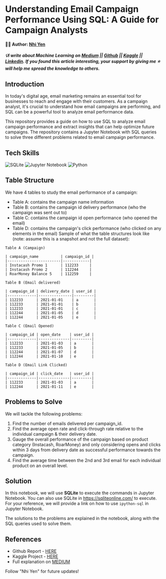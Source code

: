 # Understanding Email Campaign Performance Using SQL: A Guide for Campaign Analysts

#### 🧑‍🏫 Author: [Nhi Yen](https://www.linkedin.com/in/yennhi95zz/)
##### 💡I write about Machine Learning on [Medium](https://medium.com/@yennhi95zz) || [Github](https://github.com/yennhi95zz) || [Kaggle](https://www.kaggle.com/nhiyen/code) || [Linkedin](https://www.linkedin.com/in/yennhi95zz/). If you found this article interesting, your support by giving me ⭐ will help me spread the knowledge to others.

## Introduction

In today's digital age, email marketing remains an essential tool for businesses to reach and engage with their customers. As a campaign analyst, it's crucial to understand how email campaigns are performing, and SQL can be a powerful tool to analyze email performance data.

This repository provides a guide on how to use SQL to analyze email campaign performance and extract insights that can help optimize future campaigns. The repository contains a Jupyter Notebook with SQL queries to solve three different problems related to email campaign performance.

## Tech Skills

![SQLite](https://img.shields.io/badge/SQLite-%2307405e.svg?style=plastic&logo=sqlite&logoColor=white)
![Jupyter Notebook](https://img.shields.io/badge/Jupyter%20Notebook-%23F37626.svg?style=plastic&logo=jupyter&logoColor=white)
![Python](https://img.shields.io/badge/Python-%233776AB.svg?style=plastic&logo=python&logoColor=white)

## Table Structure
We have 4 tables to study the email performance of a campaign:

- Table A: contains the campaign name information
- Table B: contains the campaign id delivery performance (who the campaign was sent out to)
- Table C: contains the campaign id open performance (who opened the email)
- Table D: contains the campaign's click performance (who clicked on any elements in the email)
Sample of what the table structures look like (note: assume this is a snapshot and not the full dataset):

```
Table A (Campaign)

| campaign_name          | campaign_id |
|------------------------|------------|
| Instacash Promo 1      | 112233     |
| Instacash Promo 2      | 112244     |
| RoarMoney Balance 5    | 112259     |

Table B (Email delivered)

| campaign_id | delivery_date | user_id |
|-------------|---------------|---------|
| 112233      | 2021-01-01    | a       |
| 112233      | 2021-01-01    | b       |
| 112233      | 2021-01-01    | c       |
| 112244      | 2021-01-05    | d       |
| 112244      | 2021-01-05    | e       |

Table C (Email Opened)

| campaign_id | open_date    | user_id |
|-------------|--------------|---------|
| 112233      | 2021-01-03   | a       |
| 112233      | 2021-01-05   | b       |
| 112244      | 2021-01-07   | d       |
| 112244      | 2021-01-10   | e       |

Table D (Email Link Clicked)

| campaign_id | click_date   | user_id |
|-------------|--------------|---------|
| 112233      | 2021-01-03   | a       |
| 112244      | 2021-01-11   | e       |

```

## Problems to Solve
We will tackle the following problems:

1. Find the number of emails delivered per campaign_id.
2. Find the average open rate and click-through rate relative to the individual campaign & their delivery date.
3. Gauge the overall performance of the campaign based on product category (Instacash, RoarMoney) and only considering opens and clicks within 3 days from delivery date as successful performance towards the campaign.
4. Find the average time between the 2nd and 3rd email for each individual product on an overall level.

## Solution

In this notebook, we will use **SQLite** to execute the commands in Jupyter Notebook. You can also use SQLite in https://sqliteonline.com/ to execute. For your reference, we will provide a link on how to use `ipython-sql` in Jupyter Notebook.

The solutions to the problems are explained in the notebook, along with the SQL queries used to solve them.

## References
- Github Report - [HERE](https://github.com/yennhi95zz/email-campaign-performance-analysis-with-sql)
- Kaggle Project - [HERE](https://www.kaggle.com/nhiyen/email-campaign-performance-analysis-with-sql)
- Full explanation on [MEDIUM](https://medium.com/@yennhi95zz/understanding-email-campaign-performance-using-sql-a-guide-for-campaign-analysts-6407b9a60f98)

Follow "Nhi Yen" for future updates!
